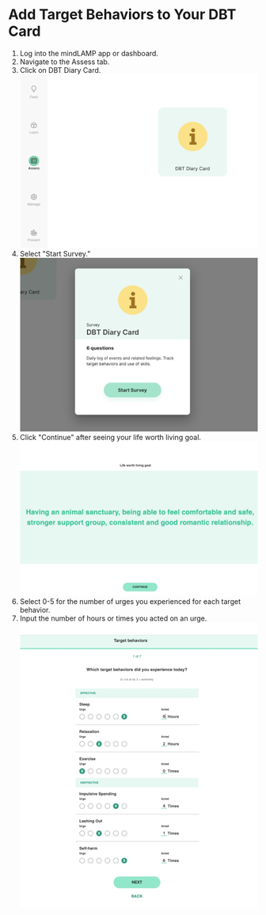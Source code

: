 # Add Target Behaviors to Your DBT Card
1. Log into the mindLAMP app or dashboard.
2. Navigate to the Assess tab.
3. Click on DBT Diary Card.![](../assets/feed.jpg)
4. Select "Start Survey."![](../assets/dbt_start.jpg)
5. Click "Continue" after seeing your life worth living goal.![](../assets/life_worth_living.jpg)
6. Select 0-5 for the number of urges you experienced for each target behavior.
7. Input the number of hours or times you acted on an urge.
![](../assets/target.jpg)
